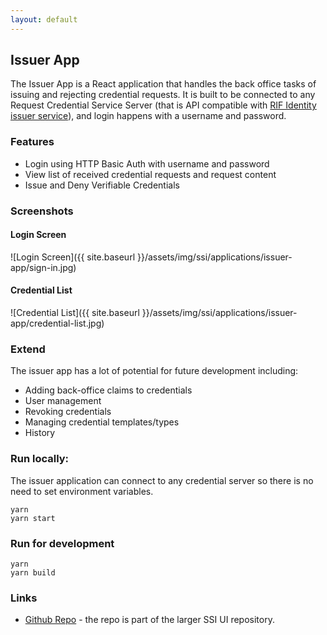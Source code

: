 ```yaml
---
layout: default
---
```


## Issuer App

The Issuer App is a React application that handles the back office tasks of issuing and rejecting credential requests. It is built to be connected to any Request Credential Service Server (that is API compatible with [RIF Identity issuer service](../services)), and login happens with a username and password.

### Features

- Login using HTTP Basic Auth with username and password
- View list of received credential requests and request content
- Issue and Deny Verifiable Credentials

### Screenshots

#### Login Screen

![Login Screen]({{ site.baseurl }}/assets/img/ssi/applications/issuer-app/sign-in.jpg)

#### Credential List

![Credential List]({{ site.baseurl }}/assets/img/ssi/applications/issuer-app/credential-list.jpg)

### Extend

The issuer app has a lot of potential for future development including:
- Adding back-office claims to credentials
- User management
- Revoking credentials
- Managing credential templates/types
- History

### Run locally:

The issuer application can connect to any credential server so there is no need to set environment variables. 

```
yarn
yarn start
```

### Run for development

```
yarn
yarn build
```

### Links

- [Github Repo](https://github.com/rsksmart/rif-identity-ui/tree/develop/apps/issuer-app) - the repo is part of the larger SSI UI repository.
